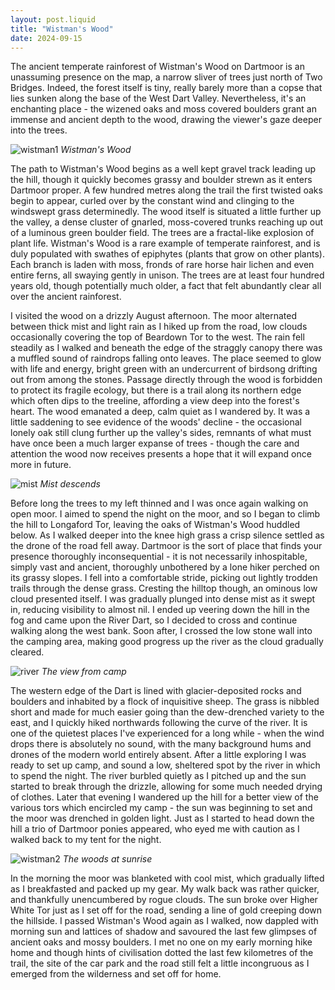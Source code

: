 ```yaml
---
layout: post.liquid
title: "Wistman's Wood"
date: 2024-09-15
---
```

The ancient temperate rainforest of Wistman's Wood on Dartmoor is an unassuming presence on the map, a narrow sliver of trees just north of Two Bridges. Indeed, the forest itself is tiny, really barely more than a copse that lies sunken along the base of the West Dart Valley. Nevertheless, it's an enchanting place - the wizened oaks and moss covered boulders grant an immense and ancient depth to the wood, drawing the viewer's gaze deeper into the trees.

![wistman1](/img/posts/wistmans-wood/wistman1.webp)
*Wistman's Wood*

The path to Wistman's Wood begins as a well kept gravel track leading up the hill, though it quickly becomes grassy and boulder strewn as it enters Dartmoor proper. A few hundred metres along the trail the first twisted oaks begin to appear, curled over by the constant wind and clinging to the windswept grass determinedly. The wood itself is situated a little further up the valley, a dense cluster of gnarled, moss-covered trunks reaching up out of a luminous green boulder field. The trees are a fractal-like explosion of plant life. Wistman's Wood is a rare example of temperate rainforest, and is duly populated with swathes of epiphytes (plants that grow on other plants). Each branch is laden with moss, fronds of rare horse hair lichen and even entire ferns, all swaying gently in unison. The trees are at least four hundred years old, though potentially much older, a fact that felt abundantly clear all over the ancient rainforest.

I visited the wood on a drizzly August afternoon. The moor alternated between thick mist and light rain as I hiked up from the road, low clouds occasionally covering the top of Beardown Tor to the west.  The rain fell steadily as I walked and beneath the edge of the straggly canopy there was a muffled sound of raindrops falling onto leaves. The place seemed to glow with life and energy, bright green with an undercurrent of birdsong drifting out from among the stones. Passage directly through the wood is forbidden to protect its fragile ecology, but there is a trail along its northern edge which often dips to the treeline, affording a view deep into the forest's heart. The wood emanated a deep, calm quiet as I wandered by. It was a little saddening to see evidence of the woods' decline - the occasional lonely oak still clung further up the valley's sides, remnants of what must have once been a much larger expanse of trees - though the care and attention the wood now receives presents a hope that it will expand once more in future.

![mist](/img/posts/wistmans-wood/mist.webp)
*Mist descends*

Before long the trees to my left thinned and I was once again walking on open moor. I aimed to spend the night on the moor, and so I began to climb the hill to Longaford Tor, leaving the oaks of Wistman's Wood huddled below. As I walked deeper into the knee high grass a crisp silence settled as the drone of the road fell away. Dartmoor is the sort of place that finds your presence thoroughly inconsequential - it is not necessarily inhospitable, simply vast and ancient, thoroughly unbothered by a lone hiker perched on its grassy slopes. I fell into a comfortable stride, picking out lightly trodden trails through the dense grass. Cresting the hilltop though, an ominous low cloud presented itself. I was gradually plunged into dense mist as it swept in, reducing visibility to almost nil. I ended up veering down the hill in the fog and came upon the River Dart, so I decided to cross and continue walking along the west bank. Soon after, I crossed the low stone wall into the camping area, making good progress up the river as the cloud gradually cleared.

![river](/img/posts/wistmans-wood/river.webp)
*The view from camp*

The western edge of the Dart is lined with glacier-deposited rocks and boulders and inhabited by a flock of inquisitive sheep. The grass is nibbled short and made for much easier going than the dew-drenched variety to the east, and I quickly hiked northwards following the curve of the river. It is one of the quietest places I've experienced for a long while - when the wind drops there is absolutely no sound, with the many background hums and drones of the modern world entirely absent. After a little exploring I was ready to set up camp, and sound a low, sheltered spot by the river in which to spend the night. The river burbled quietly as I pitched up and the sun started to break through the drizzle, allowing for some much needed drying of clothes. Later that evening I wandered up the hill for a better view of the various tors which encircled my camp - the sun was beginning to set and the moor was drenched in golden light. Just as I started to head down the hill a trio of Dartmoor ponies appeared, who eyed me with caution as I walked back to my tent for the night.

![wistman2](/img/posts/wistmans-wood/wistman2.webp)
*The woods at sunrise*

In the morning the moor was blanketed with cool mist, which gradually lifted as I breakfasted and packed up my gear. My walk back was rather quicker, and thankfully unencumbered by rogue clouds. The sun broke over Higher White Tor just as I set off for the road, sending a line of gold creeping down the hillside. I passed Wistman's Wood again as I walked, now dappled with morning sun and lattices of shadow and savoured the last few glimpses of ancient oaks and mossy boulders. I met no one on my early morning hike home and though hints of civilisation dotted the last few kilometres of the trail, the site of the car park and the road still felt a little incongruous as I emerged from the wilderness and set off for home.
